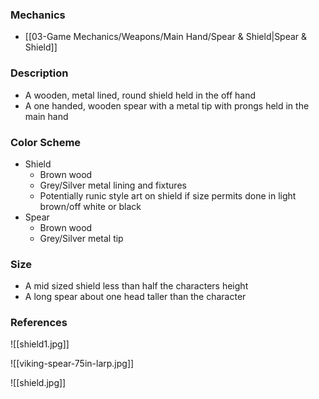 ### Mechanics
- [[03-Game Mechanics/Weapons/Main Hand/Spear & Shield|Spear & Shield]]
### Description
- A wooden, metal lined, round shield held in the off hand
- A one handed, wooden spear with a metal tip with prongs held in the main hand
### Color Scheme
- Shield
	- Brown wood
	- Grey/Silver metal lining and fixtures
	- Potentially runic style art on shield if size permits done in light brown/off white or black
- Spear
	- Brown wood
	- Grey/Silver metal tip
### Size
- A mid sized shield less than half the characters height
- A long spear about one head taller than the character
### References
![[shield1.jpg]]

![[viking-spear-75in-larp.jpg]]

![[shield.jpg]]
